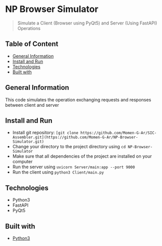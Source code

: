 # NP Browser Simulator

> Simulate a Client (Browser using PyQt5) and Server (Using FastAPI) Operations

## Table of Content

-   [General Information](#general-information)
-   [Install and Run](#install-and-run)
-   [Technologies](#technologies)
-   [Built with](#built-with)

## General Information

This code simulates the operation exchanging requests and responses between client and server

## Install and Run

-   Install git repository: `[git clone https://github.com/Momen-G-Ar/SIC-Assembler.git](https://github.com/Momen-G-Ar/NP-Browser-Simulator.git)`
-   Change your directory to the project directory using `cd NP-Browser-Simulator`
-   Make sure that all dependencies of the project are installed on your computer
-   Run the server using `uvicorn Server/main:app --port 9000`
-   Run the client using `python3 Client/main.py`

## Technologies

-   Python3
-   FastAPI
-   PyQt5

## Built with

-   [Python3](https://www.python.org/)
